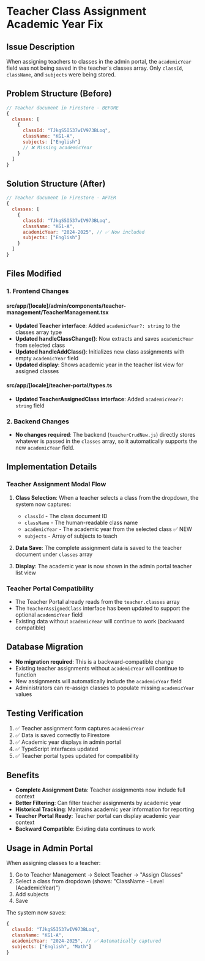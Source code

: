 # Teacher Class Assignment Academic Year Fix

## Issue Description
When assigning teachers to classes in the admin portal, the `academicYear` field was not being saved in the teacher's classes array. Only `classId`, `className`, and `subjects` were being stored.

## Problem Structure (Before)
```javascript
// Teacher document in Firestore - BEFORE
{
  classes: [
    {
      classId: "TJkgS5I537wIV973BLoq",
      className: "KG1-A",
      subjects: ["English"]
      // ❌ Missing academicYear
    }
  ]
}
```

## Solution Structure (After)
```javascript
// Teacher document in Firestore - AFTER
{
  classes: [
    {
      classId: "TJkgS5I537wIV973BLoq",
      className: "KG1-A",
      academicYear: "2024-2025", // ✅ Now included
      subjects: ["English"]
    }
  ]
}
```

## Files Modified

### 1. Frontend Changes

#### **src/app/[locale]/admin/components/teacher-management/TeacherManagement.tsx**
- **Updated Teacher interface**: Added `academicYear?: string` to the classes array type
- **Updated handleClassChange()**: Now extracts and saves `academicYear` from selected class
- **Updated handleAddClass()**: Initializes new class assignments with empty `academicYear` field
- **Updated display**: Shows academic year in the teacher list view for assigned classes

#### **src/app/[locale]/teacher-portal/types.ts**
- **Updated TeacherAssignedClass interface**: Added `academicYear?: string` field

### 2. Backend Changes
- **No changes required**: The backend (`teacherCrudNew.js`) directly stores whatever is passed in the `classes` array, so it automatically supports the new `academicYear` field.

## Implementation Details

### Teacher Assignment Modal Flow
1. **Class Selection**: When a teacher selects a class from the dropdown, the system now captures:
   - `classId` - The class document ID
   - `className` - The human-readable class name
   - `academicYear` - The academic year from the selected class ✅ NEW
   - `subjects` - Array of subjects to teach

2. **Data Save**: The complete assignment data is saved to the teacher document under `classes` array

3. **Display**: The academic year is now shown in the admin portal teacher list view

### Teacher Portal Compatibility
- The Teacher Portal already reads from the `teacher.classes` array
- The `TeacherAssignedClass` interface has been updated to support the optional `academicYear` field
- Existing data without `academicYear` will continue to work (backward compatible)

## Database Migration
- **No migration required**: This is a backward-compatible change
- Existing teacher assignments without `academicYear` will continue to function
- New assignments will automatically include the `academicYear` field
- Administrators can re-assign classes to populate missing `academicYear` values

## Testing Verification
1. ✅ Teacher assignment form captures `academicYear`
2. ✅ Data is saved correctly to Firestore
3. ✅ Academic year displays in admin portal
4. ✅ TypeScript interfaces updated
5. ✅ Teacher portal types updated for compatibility

## Benefits
- **Complete Assignment Data**: Teacher assignments now include full context
- **Better Filtering**: Can filter teacher assignments by academic year
- **Historical Tracking**: Maintains academic year information for reporting
- **Teacher Portal Ready**: Teacher portal can display academic year context
- **Backward Compatible**: Existing data continues to work

## Usage in Admin Portal
When assigning classes to a teacher:
1. Go to Teacher Management → Select Teacher → "Assign Classes"
2. Select a class from dropdown (shows: "ClassName - Level (AcademicYear)")
3. Add subjects
4. Save

The system now saves:
```javascript
{
  classId: "TJkgS5I537wIV973BLoq",
  className: "KG1-A", 
  academicYear: "2024-2025", // ✅ Automatically captured
  subjects: ["English", "Math"]
}
```
